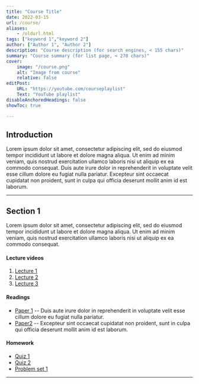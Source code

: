 ```yaml
---
title: "Course Title" 
date: 2022-03-15
url: /course/
aliases:
    - /oldurl.html
tags: ["keyword 1","keyword 2"]
author: ["Author 1", "Author 2"]
description: "Course description (for search engines, < 155 chars)" 
summary: "Course summary (for list page, < 270 chars)" 
cover:
    image: "/course.png"
    alt: "Image from course"
    relative: false
editPost:
    URL: "https://youtube.com/courseplaylist"
    Text: "YouTube playlist"
disableAnchoredHeadings: false
showToc: true

---
```


## Introduction

Lorem ipsum dolor sit amet, consectetur adipiscing elit, sed do eiusmod tempor incididunt ut labore et dolore magna aliqua. Ut enim ad minim veniam, quis nostrud exercitation ullamco laboris nisi ut aliquip ex ea commodo consequat. Duis aute irure dolor in reprehenderit in voluptate velit esse cillum dolore eu fugiat nulla pariatur. Excepteur sint occaecat cupidatat non proident, sunt in culpa qui officia deserunt mollit anim id est laborum.

---

## Section 1

Lorem ipsum dolor sit amet, consectetur adipiscing elit, sed do eiusmod tempor incididunt ut labore et dolore magna aliqua. Ut enim ad minim veniam, quis nostrud exercitation ullamco laboris nisi ut aliquip ex ea commodo consequat. 

#### Lecture videos

1. [Lecture 1](https://youtu.be/lecture1)
2. [Lecture 2](https://youtu.be/lecture3)
3. [Lecture 3](https://youtu.be/lecture3)

#### Readings

- [Paper 1](https://doi.org/paper1) -- Duis aute irure dolor in reprehenderit in voluptate velit esse cillum dolore eu fugiat nulla pariatur.
- [Paper2](https://doi.org/paper2) -- Excepteur sint occaecat cupidatat non proident, sunt in culpa qui officia deserunt mollit anim id est laborum.

#### Homework

- [Quiz 1](/quiz1.pdf)
- [Quiz 2](/quiz2.pdf)
- [Problem set 1](/ps1.pdf)

---